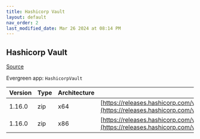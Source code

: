 ```yaml
---
title: Hashicorp Vault
layout: default
nav_order: 2
last_modified_date: Mar 26 2024 at 08:14 PM
---
```


## Hashicorp Vault

[Source](https://www.vaultproject.io/)

Evergreen app: `HashicorpVault`

| Version | Type | Architecture | URI                                                                                                                                                      |
| ------- | ---- | ------------ | -------------------------------------------------------------------------------------------------------------------------------------------------------- |
| 1.16.0  | zip  | x64          | [https://releases.hashicorp.com/vault/1.16.0/vault_1.16.0_windows_amd64.zip](https://releases.hashicorp.com/vault/1.16.0/vault_1.16.0_windows_amd64.zip) |
| 1.16.0  | zip  | x86          | [https://releases.hashicorp.com/vault/1.16.0/vault_1.16.0_windows_386.zip](https://releases.hashicorp.com/vault/1.16.0/vault_1.16.0_windows_386.zip)     |

